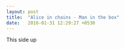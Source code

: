 ```yaml
---
layout: post
title:  "Alice in chains - Man in the box"
date:   2016-01-31 12:29:27 +0530
---
```


<div class="cube">
	<div class="front">
		<div class="arrow-up"></div>
		This side up
		<div class="arrow-up"></div>
	</div>
	<div class="back"></div>
	<div class="top"></div>
	<div class="bottom"></div>
	<div class="left"></div>
	<div class="right"></div>
</div>